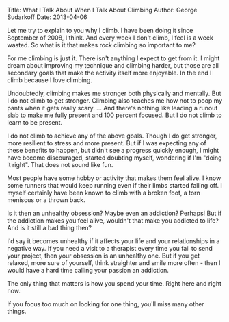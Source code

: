 Title: What I Talk About When I Talk About Climbing
Author: George Sudarkoff
Date: 2013-04-06

Let me try to explain to you why I climb. I have been doing it since September of 2008, I think. And every week I don't climb, I feel is a week wasted. So what is it that makes rock climbing so important to me?

For me climbing is just it. There isn't anything I expect to get from it. I might  dream about improving my technique and climbing harder, but those are all secondary goals that make the activity itself more enjoyable. In the end I climb because I love climbing.

Undoubtedly, climbing makes me stronger both physically and mentally. But I do not climb to get stronger. Climbing also teaches me how not to poop my pants when it gets really scary. ... And there's nothing like leading a runout slab to make me fully present and 100 percent focused. But I do not climb to learn to be present.

I do not climb to achieve any of the above goals. Though I do get stronger, more resilient to stress and more present. But if I was expecting any of these benefits to happen, but didn't see a progress quickly enough, I might have become discouraged, started doubting myself, wondering if I'm "doing it right". That does not sound like fun.

Most people have some hobby or activity that makes them feel alive. I know some runners that would keep running even if their limbs started falling off. I myself certainly have been known to climb with a broken foot, a torn meniscus or a thrown back.

Is it then an unhealthy obsession? Maybe even an addiction? Perhaps! But if the addiction makes you feel alive, wouldn't that make you addicted to life? And is it still a bad thing then?

I'd say it becomes unhealthy if it affects your life and your relationships in a negative way. If you need a visit to a therapist every time you fail to send your project, then your obsession is an unhealthy one. But if you get relaxed, more sure of yourself, think straighter and smile more often - then I would have a hard time calling your passion an addiction.

The only thing that matters is how you spend your time. Right here and right now.

If you focus too much on looking for one thing, you'll miss many other things.